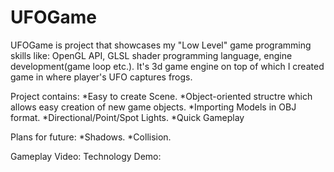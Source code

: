 # UFOGame

UFOGame is project that showcases my "Low Level" game programming skills like: OpenGL API, GLSL shader programming language, engine development(game loop etc.). It's 3d game engine on top of which I created game in where player's UFO captures frogs.

Project contains:
*Easy to create Scene.
*Object-oriented structre which allows easy creation of new game objects.
*Importing Models in OBJ format.
*Directional/Point/Spot Lights.
*Quick Gameplay

Plans for future:
*Shadows.
*Collision.

Gameplay Video: 
Technology Demo: